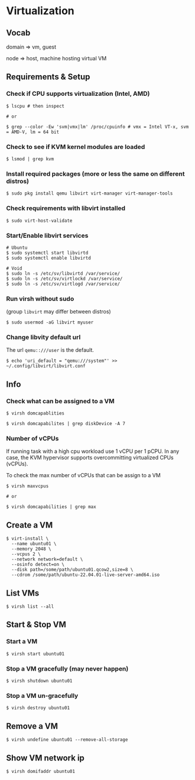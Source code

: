 # Virtualization

## Vocab

domain => vm, guest

node => host, machine hosting virtual VM

## Requirements & Setup

### Check if CPU supports virtualization (Intel, AMD)
```
$ lscpu # then inspect

# or

$ grep --color -Ew 'svm|vmx|lm' /proc/cpuinfo # vmx = Intel VT-x, svm = AMD-V, lm = 64 bit
```
### Check to see if KVM kernel modules are loaded
```
$ lsmod | grep kvm
```

### Install required packages (more or less the same on different distros)
```
$ sudo pkg install qemu libvirt virt-manager virt-manager-tools 
```

### Check requirements with libvirt installed
```
$ sudo virt-host-validate
```

### Start/Enable libvirt services
```
# Ubuntu
$ sudo systemctl start libvirtd
$ sudo systemctl enable libvirtd

# Void
$ sudo ln -s /etc/sv/libvirtd /var/service/
$ sudo ln -s /etc/sv/virtlockd /var/service/
$ sudo ln -s /etc/sv/virtlogd /var/service/
```

### Run virsh without sudo

(group `libvirt` may differ between distros)

```
$ sudo usermod -aG libvirt myuser
```

### Change libvity default url 

The url `qemu::///user` is the default.

```
$ echo 'uri_default = "qemu:///system"' >> ~/.config/libvirt/libvirt.conf
```

## Info

### Check what can be assigned to a VM
```
$ virsh domcapablities

$ virsh domcapabilites | grep diskDevice -A 7
```

### Number of vCPUs

If running task with a high cpu workload use 1 vCPU per 1 pCPU. In any case, the KVM hypervisor supports overcommitting virtualized CPUs (vCPUs). 

To check the max number of vCPUs that can be assign to a VM
```
$ virsh maxvcpus

# or

$ virsh domcapabilities | grep max
```

## Create a VM
```
$ virt-install \
  --name ubuntu01 \
  --memory 2048 \
  --vcpus 2 \
  --network network=default \
  --osinfo detect=on \
  --disk path=/some/path/ubuntu01.qcow2,size=8 \
  --cdrom /some/path/ubuntu-22.04.01-live-server-amd64.iso
```
## List VMs
```
$ virsh list --all
```
## Start & Stop VM

### Start a VM
```
$ virsh start ubuntu01
```

### Stop a VM gracefully (may never happen)
```
$ virsh shutdown ubuntu01
```

### Stop a VM un-gracefully
```
$ virsh destroy ubuntu01
```
## Remove a VM
```
$ virsh undefine ubuntu01 --remove-all-storage
```
## Show VM network ip
```
$ virsh domifaddr ubuntu01
```


